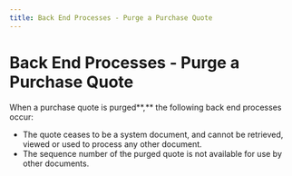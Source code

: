 ```yaml
---
title: Back End Processes - Purge a Purchase Quote
---
```


# Back End Processes - Purge a Purchase Quote


When a purchase quote is purged**,** the following back end processes occur:

- The quote ceases to be a system document, and cannot be retrieved, viewed or used to process any other document.
- The sequence number of the purged quote is not available for use by other documents.

